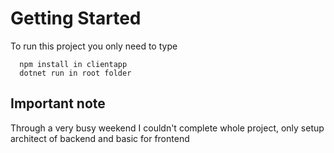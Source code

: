 # Getting Started
To run this project you only need to type
```
  npm install in clientapp
  dotnet run in root folder
```

## Important note

Through a very busy weekend I couldn't complete whole project, only setup architect of backend and basic for frontend